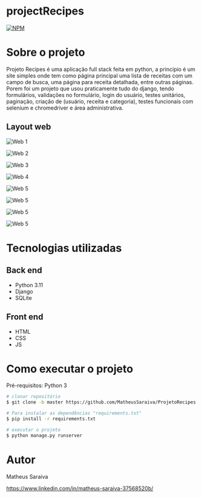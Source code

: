 # projectRecipes

[![NPM](https://img.shields.io/npm/l/react)](https://github.com/MatheusSaraiva/ProjetoRecipes/blob/main/LICENSE) 

# Sobre o projeto

Projeto Recipes é uma aplicação full stack feita em python, a princípio é um site simples onde tem como página principal uma lista de receitas com um campo de busca, uma página para receita detalhada, entre outras páginas. Porem foi um projeto que usou praticamente tudo do django,  tendo formulários, validações no formulário, login do usuário, testes unitários, paginação, criação de (usuário, receita e categoria), testes funcionais com selenium e chromedriver e área administrativa.


## Layout web
![Web 1](https://github.com/MatheusSaraiva/ProjetoRecipes/blob/main/img/home.jpg)

![Web 2](https://github.com/MatheusSaraiva/ProjetoRecipes/blob/main/img/pao-de-queijo.jpg)

![Web 3](https://github.com/MatheusSaraiva/ProjetoRecipes/blob/main/img/register.jpg)

![Web 4](https://github.com/MatheusSaraiva/ProjetoRecipes/blob/main/img/login.jpg)

![Web 5](https://github.com/MatheusSaraiva/ProjetoRecipes/blob/main/img/dashboard.jpg)

![Web 5](https://github.com/MatheusSaraiva/ProjetoRecipes/blob/main/img/register-recipe.jpg)

![Web 5](https://github.com/MatheusSaraiva/ProjetoRecipes/blob/main/img/admin.jpg)

![Web 5](https://github.com/MatheusSaraiva/ProjetoRecipes/blob/main/img/admin-recipes.jpg)

# Tecnologias utilizadas
## Back end
- Python 3.11
- Django
- SQLite

## Front end
- HTML
- CSS
- JS

# Como executar o projeto

Pré-requisitos: Python 3

```bash
# clonar repositório
$ git clone -b master https://github.com/MatheusSaraiva/ProjetoRecipes.git

# Para instalar as dependências "requirements.txt"
$ pip install -r requirements.txt

# executar o projeto
$ python manage.py runserver

```

# Autor

Matheus Saraiva

https://www.linkedin.com/in/matheus-saraiva-37568520b/


